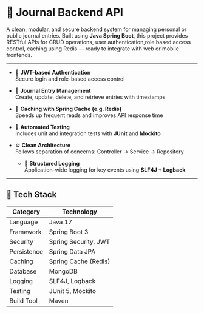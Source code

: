 # 🧾 Journal Backend API

A clean, modular, and secure backend system for managing personal or public journal entries. Built using **Java Spring Boot**, this project provides RESTful APIs for CRUD operations, user authentication,role based access control, caching using Redis — ready to integrate with web or mobile frontends.

---

- 🔐 **JWT-based Authentication**  
  Secure login and role-based access control

- 📝 **Journal Entry Management**  
  Create, update, delete, and retrieve entries with timestamps

- 🧠 **Caching with Spring Cache (e.g. Redis)**  
  Speeds up frequent reads and improves API response time
  
- 🧪 **Automated Testing**  
  Includes unit and integration tests with **JUnit** and **Mockito**

- ⚙️ **Clean Architecture**  
  Follows separation of concerns: Controller → Service → Repository

  - 🧾 **Structured Logging**  
  Application-wide logging for key events using **SLF4J + Logback**
---

## 🧰 Tech Stack

| Category         | Technology               |
|------------------|--------------------------|
| Language         | Java 17                  |
| Framework        | Spring Boot 3            |
| Security         | Spring Security, JWT     |
| Persistence      | Spring Data JPA          |
| Caching          | Spring Cache (Redis)     |
| Database         | MongoDB                  |
| Logging          | SLF4J, Logback           |
| Testing          | JUnit 5, Mockito         |
| Build Tool       | Maven                    |
